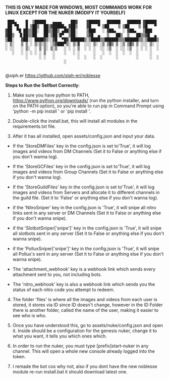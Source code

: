 
**THIS IS ONLY MADE FOR WINDOWS, MOST COMMANDS WORK FOR LINUX EXCEPT FOR THE NUKER (MODIFY IT YOURSELF)**


```
 ███▄    █  ▒█████   ▄▄▄▄    ██▓    ▓█████   ██████   ██████ ▓█████ 
 ██ ▀█   █ ▒██▒  ██▒▓█████▄ ▓██▒    ▓█   ▀ ▒██    ▒ ▒██    ▒ ▓█   ▀ 
▓██  ▀█ ██▒▒██░  ██▒▒██▒ ▄██▒██░    ▒███   ░ ▓██▄   ░ ▓██▄   ▒███   	
▓██▒  ▐▌██▒▒██   ██░▒██░█▀  ▒██░    ▒▓█  ▄   ▒   ██▒  ▒   ██▒▒▓█  ▄ 
▒██░   ▓██░░ ████▓▒░░▓█  ▀█▓░██████▒░▒████▒▒██████▒▒▒██████▒▒░▒████▒
░ ▒░   ▒ ▒ ░ ▒░▒░▒░ ░▒▓███▀▒░ ▒░▓  ░░░ ▒░ ░▒ ▒▓▒ ▒ ░▒ ▒▓▒ ▒ ░░░ ▒░ ░
░ ░░   ░ ▒░  ░ ▒ ▒░ ▒░▒   ░ ░ ░ ▒  ░ ░ ░  ░░ ░▒  ░ ░░ ░▒  ░ ░ ░ ░  ░
   ░   ░ ░ ░ ░ ░ ▒   ░    ░   ░ ░      ░   ░  ░  ░  ░  ░  ░     ░   
         ░     ░ ░   ░          ░  ░   ░  ░      ░        ░     ░  ░
                          ░                                         
                                              
```        
@siph.er
https://github.com/siph-er/noblesse

**Steps to Run the Selfbot Correctly**:

1) Make sure you have python to PATH, https://www.python.org/downloads/ 
   (run the python installer, and turn on the PATH option), so you're able to 
   run pip in Command Prompt using 'python -m pip install <package>'
   or 'pip install <package>'.

2) Double-click the install.bat, this will install all modules in the 
   requirements.txt file.

3) After it has all installed, open assets/config.json and input your data.
 - If the 'StoreDMFiles' key in the config.json is set to'True', it will log 
   images and videos from DM Channels (Set it to False or anything else if 
   you don't wanna log).

 - If the 'StoreGCFiles' key in the config.json is set to'True', it will log 
   images and videos from Group Channels (Set it to False or anything else if 
   you don't wanna log).

 - If the 'StoreGuildFiles' key in the config.json is set to'True', it will log 
   images and videos from Servers and allocate it to different channels in the
   guild file. (Set it to 'False' or anything else if you don't wanna log).

 - if the 'NitroSniper' key in the config.json is 'True', it will snipe all nitro links 
   sent in any server or DM Channels (Set it to False or anything else if 
   you don't wanna snipe).

 - if the 'SlotbotSniper['snipe']' key in the config.json is 'True', it will snipe all slotbots 
   sent in any server (Set it to False or anything else if you don't wanna snipe).

 - if the 'PolluxSniper['snipe']' key in the config.json is 'True', it will snipe all Pollux's 
   sent in any server (Set it to False or anything else if you don't wanna snipe).

 - The 'attachment_webhook' key is a webhook link which sends every attachment sent to you,
   not including bots.

 - The 'nitro_webhook' key is also a webhook link which sends you the status of each nitro code
   you attempt to redeem.

4) The folder 'files' is where all the images and videos from each user 
   is stored, it stores via ID since ID doesn't change, however in the 
   ID Folder there is another folder, called the name of the user,
   making it easier to see who is who.

5) Once you have understood this, go to assets/nuke/config.json and open it.
   Inside should be a configuration for the genesis nuker, change it to what you want,
   it tells you which ones which.

6) In order to run the nuker, you must type [prefix]start-nuker <token> in any channel.
   This will open a whole new console already logged into the token.

7) I remade the bot cos why not, also if you dont have the new noblesse module re-run
   install.bat it should download latest one.
   

